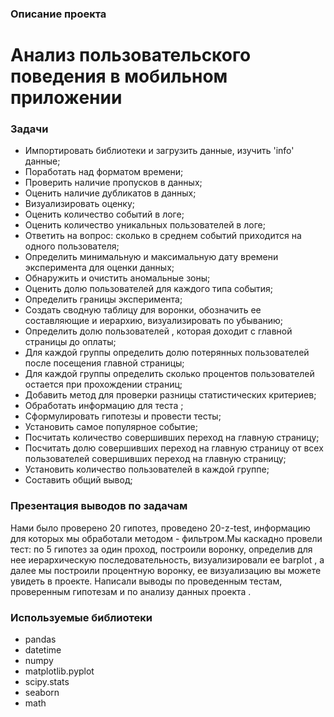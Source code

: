 ### Описание проекта
# Анализ пользовательского поведения в мобильном приложении

### Задачи
- Импортировать библиотеки и загрузить данные, изучить 'info' данные;
- Поработать над форматом времени;
- Проверить наличие пропусков в данных;
- Оценить наличие дубликатов в данных;
- Визуализировать оценку;
- Оценить количество событий в логе;
- Оценить количество уникальных пользователей в логе;
- Ответить на вопрос: сколько в среднем событий приходится на одного пользователя;
- Определить минимальную и максимальную дату времени эксперимента для оценки данных;
- Обнаружить и очистить аномальные зоны;
- Оценить долю пользователей для каждого типа события;
- Определить границы эксперимента; 
- Создать сводную таблицу для воронки, обозначить ее составляющие и иерархию, визуализировать по убыванию;
- Определить долю пользователей , которая доходит с главной страницы до оплаты;
-  Для каждой группы определить долю потерянных пользователей после посещения главной страницы;
- Для каждой группы определить сколько процентов пользователей остается при прохождении страниц;
- Добавить метод для проверки разницы статистических критериев;
- Обработать информацию для теста ;
- Сформулировать гипотезы и провести тесты;
- Установить самое популярное событие; 
- Посчитать количество совершивших переход на главную страницу;
- Посчитать долю совершивших переход на главную страницу от всех пользователей совершивших переход на главную страницу;
- Установить количество пользователей в каждой группе;
- Составить общий вывод;

### Презентация выводов по задачам
Нами было проверено 20 гипотез, проведено 20-z-test, информацию для которых мы обработали методом - фильтром.Мы каскадно провели тест: по 5 гипотез за один проход, построили воронку, определив для нее иерархическую последовательность, визуализировали ее barplot , а далее мы построили процентную воронку, ее визуализацию вы можете увидеть в проекте. Написали выводы по проведенным тестам, проверенным гипотезам и по анализу данных проекта .

### Используемые библиотеки
- pandas
- datetime
- numpy
- matplotlib.pyplot
- scipy.stats
- seaborn
- math

